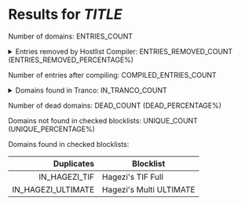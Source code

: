 # Results for *TITLE*

<URL>

Number of domains: ENTRIES_COUNT

<details>
<summary>Entries removed by Hostlist Compiler: ENTRIES_REMOVED_COUNT (ENTRIES_REMOVED_PERCENTAGE%)</summary>
ENTRIES_REMOVED
</details>

Number of entries after compiling: COMPILED_ENTRIES_COUNT

<details>
<summary>Domains found in Tranco: IN_TRANCO_COUNT</summary>
IN_TRANCO
</details>

Number of dead domains: DEAD_COUNT (DEAD_PERCENTAGE%)

Domains not found in checked blocklists: UNIQUE_COUNT (UNIQUE_PERCENTAGE%)

Domains found in checked blocklists:

| Duplicates | Blocklist |
| ---:| --- |
| IN_HAGEZI_TIF | Hagezi's TIF Full |
| IN_HAGEZI_ULTIMATE | Hagezi's Multi ULTIMATE |
